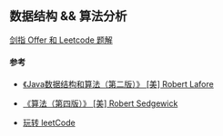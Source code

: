 ## 数据结构 && 算法分析      

[剑指 Offer 和 Leetcode 题解](https://github.com/gongfukangEE/Algorithm/tree/master/src/Algorithm)

#### 参考

- [《Java数据结构和算法（第二版）》 [美] Robert Lafore](https://book.douban.com/subject/1144007/)

- [《算法（第四版）》 [美] Robert Sedgewick ](https://book.douban.com/subject/19952400/)
- [玩转 leetCode](https://coding.imooc.com/class/82.html)


